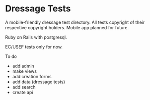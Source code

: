 # Dressage Tests

A mobile-friendly dressage test directory. All tests copyright of their respective copyright holders.
Mobile app planned for future.

Ruby on Rails with postgresql.

EC/USEF tests only for now.

To do
- add admin
- make views
- add creation forms
- add data (dressage tests)
- add search
- create api 

